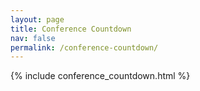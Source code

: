 ```yaml
---
layout: page
title: Conference Countdown
nav: false
permalink: /conference-countdown/
---
```


{% include conference_countdown.html %} 